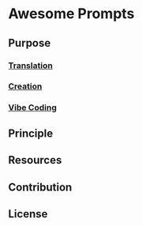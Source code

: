# Awesome Prompts

## Purpose

### [Translation]()

### [Creation]()

### [Vibe Coding]()

## Principle

## Resources

## Contribution

## License
